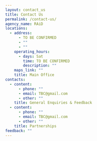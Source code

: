 ```yaml
---
layout: contact_us
title: Contact Us
permalink: /contact-us/
agency_name: RAiD
locations:
  - address:
      - TO BE CONFIRMED
      - ""
      - ""
    operating_hours:
      - days: Sat
        time: TO BE CONFIRMED
        description: ""
    maps_link: ""
    title: Main Office
contacts:
  - content:
      - phone: ""
      - email: TBC@gmail.com
      - other: ""
    title: General Enquiries & Feedback
  - content:
      - phone: ""
      - email: TBC@gmail.com
      - other: ""
    title: Partnerships
feedback: ""
---
```

